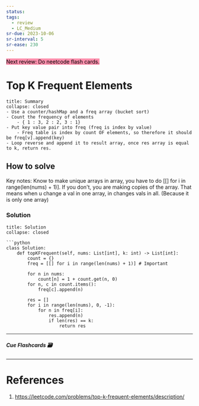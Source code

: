 ```yaml
---
status: 
tags:
  - review
  - LC_Medium
sr-due: 2023-10-06
sr-interval: 5
sr-ease: 230
---
```


<mark style="background: #FF5582A6;">Next review: Do neetcode flash cards.</mark>

# Top K Frequent Elements
```ad-tldr
title: Summary
collapse: closed
- Use a counter/hashMap and a freq array (bucket sort)
- Count the frequency of elements
	- { 1 : 3, 2 : 2, 3 : 1}
- Put key value pair into freq (freq is index by value)
	- Freq table is index by count OF elements, so therefore it should be freq[v].append(key)
- Loop reverse and append it to result array, once res array is equal to k, return res.
```
## How to solve


Key notes:
Know to make unique arrays in array, you have to do [[] for i in range(len(nums) + 1)]. 
If you don't, you are making copies of the array. 
	That means when u change a val in one array, in changes vals in all. (Because it is only one array)

### Solution
```ad-tldr
title: Solution
collapse: closed

```python
class Solution:
    def topKFrequent(self, nums: List[int], k: int) -> List[int]:
        count = {}
        freq = [[] for i in range(len(nums) + 1)] # Important

        for n in nums:
            count[n] = 1 + count.get(n, 0)
        for n, c in count.items():
            freq[c].append(n)
        
        res = []
        for i in range(len(nums), 0, -1):
            for n in freq[i]:
                res.append(n)
                if len(res) == k:
                    return res
```

---
##### Cue Flashcards 🗃

---
# References
1. https://leetcode.com/problems/top-k-frequent-elements/description/

